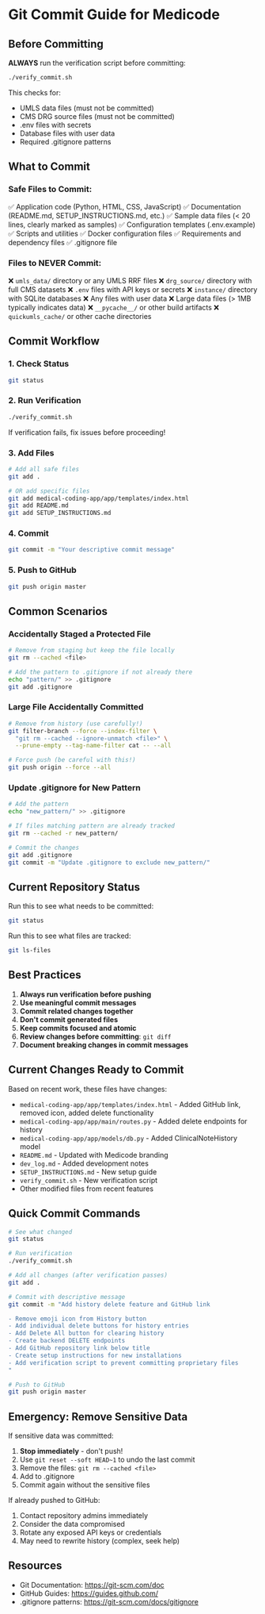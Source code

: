 # Git Commit Guide for Medicode

## Before Committing

**ALWAYS** run the verification script before committing:

```bash
./verify_commit.sh
```

This checks for:
- UMLS data files (must not be committed)
- CMS DRG source files (must not be committed)
- .env files with secrets
- Database files with user data
- Required .gitignore patterns

## What to Commit

### Safe Files to Commit:
✅ Application code (Python, HTML, CSS, JavaScript)
✅ Documentation (README.md, SETUP_INSTRUCTIONS.md, etc.)
✅ Sample data files (< 20 lines, clearly marked as samples)
✅ Configuration templates (.env.example)
✅ Scripts and utilities
✅ Docker configuration files
✅ Requirements and dependency files
✅ .gitignore file

### Files to NEVER Commit:
❌ `umls_data/` directory or any UMLS RRF files
❌ `drg_source/` directory with full CMS datasets
❌ `.env` files with API keys or secrets
❌ `instance/` directory with SQLite databases
❌ Any files with user data
❌ Large data files (> 1MB typically indicates data)
❌ `__pycache__/` or other build artifacts
❌ `quickumls_cache/` or other cache directories

## Commit Workflow

### 1. Check Status
```bash
git status
```

### 2. Run Verification
```bash
./verify_commit.sh
```

If verification fails, fix issues before proceeding!

### 3. Add Files
```bash
# Add all safe files
git add .

# OR add specific files
git add medical-coding-app/app/templates/index.html
git add README.md
git add SETUP_INSTRUCTIONS.md
```

### 4. Commit
```bash
git commit -m "Your descriptive commit message"
```

### 5. Push to GitHub
```bash
git push origin master
```

## Common Scenarios

### Accidentally Staged a Protected File
```bash
# Remove from staging but keep the file locally
git rm --cached <file>

# Add the pattern to .gitignore if not already there
echo "pattern/" >> .gitignore
git add .gitignore
```

### Large File Accidentally Committed
```bash
# Remove from history (use carefully!)
git filter-branch --force --index-filter \
  "git rm --cached --ignore-unmatch <file>" \
  --prune-empty --tag-name-filter cat -- --all

# Force push (be careful with this!)
git push origin --force --all
```

### Update .gitignore for New Pattern
```bash
# Add the pattern
echo "new_pattern/" >> .gitignore

# If files matching pattern are already tracked
git rm --cached -r new_pattern/

# Commit the changes
git add .gitignore
git commit -m "Update .gitignore to exclude new_pattern/"
```

## Current Repository Status

Run this to see what needs to be committed:
```bash
git status
```

Run this to see what files are tracked:
```bash
git ls-files
```

## Best Practices

1. **Always run verification before pushing**
2. **Use meaningful commit messages**
3. **Commit related changes together**
4. **Don't commit generated files**
5. **Keep commits focused and atomic**
6. **Review changes before committing**: `git diff`
7. **Document breaking changes in commit messages**

## Current Changes Ready to Commit

Based on recent work, these files have changes:

- `medical-coding-app/app/templates/index.html` - Added GitHub link, removed icon, added delete functionality
- `medical-coding-app/app/main/routes.py` - Added delete endpoints for history
- `medical-coding-app/app/models/db.py` - Added ClinicalNoteHistory model
- `README.md` - Updated with Medicode branding
- `dev_log.md` - Added development notes
- `SETUP_INSTRUCTIONS.md` - New setup guide
- `verify_commit.sh` - New verification script
- Other modified files from recent features

## Quick Commit Commands

```bash
# See what changed
git status

# Run verification
./verify_commit.sh

# Add all changes (after verification passes)
git add .

# Commit with descriptive message
git commit -m "Add history delete feature and GitHub link

- Remove emoji icon from History button
- Add individual delete buttons for history entries
- Add Delete All button for clearing history
- Create backend DELETE endpoints
- Add GitHub repository link below title
- Create setup instructions for new installations
- Add verification script to prevent committing proprietary files
"

# Push to GitHub
git push origin master
```

## Emergency: Remove Sensitive Data

If sensitive data was committed:

1. **Stop immediately** - don't push!
2. Use `git reset --soft HEAD~1` to undo the last commit
3. Remove the files: `git rm --cached <file>`
4. Add to .gitignore
5. Commit again without the sensitive files

If already pushed to GitHub:
1. Contact repository admins immediately
2. Consider the data compromised
3. Rotate any exposed API keys or credentials
4. May need to rewrite history (complex, seek help)

## Resources

- Git Documentation: https://git-scm.com/doc
- GitHub Guides: https://guides.github.com/
- .gitignore patterns: https://git-scm.com/docs/gitignore
